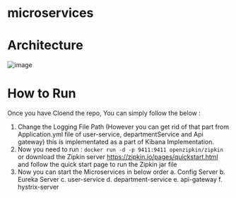 # microservices
# Architecture
![image](https://user-images.githubusercontent.com/55704049/141670416-a01983e6-3bd6-4686-9e80-52f448cddcb1.png)

# How to Run
Once you have Cloend the repo, You can simply follow the below :
1. Change the Logging File Path (However you can get rid of that part from Application.yml file of user-service, departmentService and Api gateway) this is implementated as a part of Kibana Implementation.
2. Now you need to run :  `docker run -d -p 9411:9411 openzipkin/zipkin` or download the Zipkin server https://zipkin.io/pages/quickstart.html and follow the quick start page to run the Zipkin jar file
3. Now you can start the Microservices in below order
    a. Config Server
    b. Eureka Server
    c. user-service
    d. department-service
    e. api-gateway
    f. hystrix-server
    

